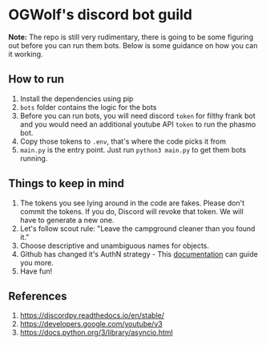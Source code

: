 # OGWolf's discord bot guild
**Note:** The repo is still very rudimentary, there is going to be some figuring out before you can run them bots. Below is some guidance on how you can it working.  
## How to run
1. Install the dependencies using pip
2. `bots` folder contains the logic for the bots
3. Before you can run bots, you will need discord `token` for filthy frank bot and you would need an additional youtube API `token` to run the phasmo bot.
4. Copy those tokens to `.env`, that's where the code picks it from
4. `main.py` is the entry point. Just run `python3 main.py` to get them bots running.

## Things to keep in mind
1. The tokens you see lying around in the code are fakes. Please don't commit the tokens. If you do, Discord will revoke that token. We will have to generate a new one.
2. Let's follow scout rule: "Leave the campground cleaner than you found it."
3. Choose descriptive and unambiguous names for objects.
4. Github has changed it's AuthN strategy - This [documentation](https://docs.github.com/en/get-started/getting-started-with-git/about-remote-repositories#cloning-with-https-urls) can guide you more.
4. Have fun!

## References
1. https://discordpy.readthedocs.io/en/stable/
2. https://developers.google.com/youtube/v3
3. https://docs.python.org/3/library/asyncio.html